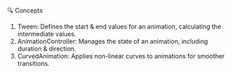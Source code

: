    
🔍 Concepts

1. Tween: Defines the start & end values for an animation, calculating the intermediate values.
2. AnimationController: Manages the state of an animation, including duration & direction.
3. CurvedAnimation: Applies non-linear curves to animations for smoother transitions.

